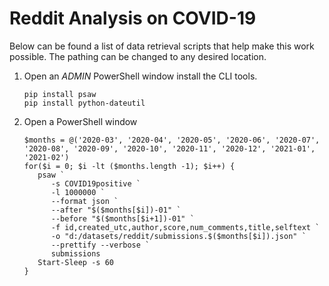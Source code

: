 # Reddit Analysis on COVID-19

Below can be found a list of data retrieval scripts that help make this work possible.
The pathing can be changed to any desired location.

1. Open an _ADMIN_ PowerShell window install the CLI tools.
   ```{ps1}
   pip install psaw
   pip install python-dateutil
   ```
2. Open a PowerShell window
   ```{ps1}
   $months = @('2020-03', '2020-04', '2020-05', '2020-06', '2020-07', '2020-08', '2020-09', '2020-10', '2020-11', '2020-12', '2021-01', '2021-02')
   for($i = 0; $i -lt ($months.length -1); $i++) {
      psaw `
         -s COVID19positive `
         -l 1000000 `
         --format json `
         --after "$($months[$i])-01" `
         --before "$($months[$i+1])-01" `
         -f id,created_utc,author,score,num_comments,title,selftext `
         -o "d:/datasets/reddit/submissions.$($months[$i]).json" `
         --prettify --verbose `
         submissions
      Start-Sleep -s 60
   }
   ```
